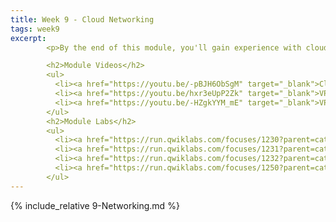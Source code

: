 ```yaml
---
title: Week 9 - Cloud Networking
tags: week9
excerpt: 
        <p>By the end of this module, you'll gain experience with cloud networking, virtual private clouds, and IP addressing.</p>

        <h2>Module Videos</h2>
        <ul>
          <li><a href="https://youtu.be/-pBJH6ObSgM" target="_blank">Cloud Networking Basics [11:30]</a></li>
          <li><a href="https://youtu.be/hxr3eUpP2Zk" target="_blank">VPC Networks and Firewalls [20:01] (1/2)</a></li>
          <li><a href="https://youtu.be/-HZgkYYM_mE" target="_blank">VPC Networks and Firewalls [12:55] (2/2)</a></li>
        </ul>
        <h2>Module Labs</h2>
        <ul>
          <li><a href="https://run.qwiklabs.com/focuses/1230?parent=catalog" target="_blank">QwikLabs - Multiple VPC Networks (GSP211) [7 credits]
          <li><a href="https://run.qwiklabs.com/focuses/1231?parent=catalog" target="_blank">QwikLabs - VPC Networks - Controlling Access (GSP213) [7 credits]</a></li>
          <li><a href="https://run.qwiklabs.com/focuses/1232?parent=catalog" target="_blank">QwikLabs - HTTP Load Balancer with Cloud Armor (GSP215) [7 credits]</a></li>
          <li><a href="https://run.qwiklabs.com/focuses/1250?parent=catalog" target="_blank">QwikLabs - Create an Internal Load Balancer (GSP216) [7 credits]</a></li>
        </ul>
---  
```


{% include_relative 9-Networking.md %}
